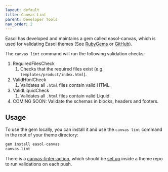 ```yaml
---
layout: default
title: Canvas Lint
parent: Developer Tools
nav_order: 2
---
```


Easol has developed and maintains a gem called easol-canvas, which is used for validating Easol themes (See [RubyGems](https://rubygems.org/gems/easol-canvas) or [GitHub](https://github.com/easolhq/canvas)).

The `canvas lint` command will run the following validation checks:

1. RequiredFilesCheck
    1. Checks that the required files exist (e.g. `templates/product/index.html`).
2. ValidHtmlCheck
    1. Validates all `.html` files contain valid HTML.
3. ValidLiquidCheck
    1. Validates all `.html` files contain valid Liquid.
4. COMING SOON: Validate the schemas in blocks, headers and footers.

## Usage

To use the gem locally, you can install it and use the `canvas lint` command in the root of your theme directory:

```jsx
gem install easol-canvas
canvas lint
```

There is a [canvas-linter-action](https://github.com/easolhq/canvas-linter-action), which should be [set up](https://github.com/easolhq/canvas-linter-action/blob/main/README.md) inside a theme repo to run validations on each push. 
